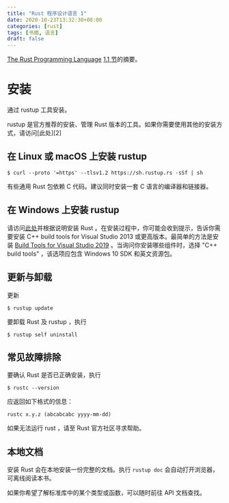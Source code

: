 ```yaml
---
title: "Rust 程序设计语言 1"
date: 2020-10-23T13:32:30+08:00
categories: [rust]
tags: [书摘, 语言]
draft: false
---
```


[The Rust Programming Language][trpl] [1.1 节][source]的摘要。

<!--more-->

# 安装

通过 rustup 工具安装。

rustup 是官方推荐的安装、管理 Rust 版本的工具。如果你需要使用其他的安装方式，请访问[此处][2]

## 在 Linux 或 macOS 上安装 rustup

```shell
$ curl --proto '=https' --tlsv1.2 https://sh.rustup.rs -sSf | sh
```

有些通用 Rust 包依赖 C 代码。建议同时安装一套 C 语言的编译器和链接器。

## 在 Windows 上安装 rustup

请访问[此处][install]并根据说明安装 Rust 。在安装过程中，你可能会收到提示，告诉你需要安装 C++ build tools for Visual Studio 2013 或更高版本。最简单的方法是安装 [Build Tools for Visual Studio 2019][vs] 。当询问你安装哪些组件时，选择 "C++ build tools" ，该选项应包含 Windows 10 SDK 和英文资源包。

## 更新与卸载

更新

```shell
$ rustup update
```

要卸载 Rust 及 rustup ，执行

```shell
$ rustup self uninstall
```

## 常见故障排除

要确认 Rust 是否已正确安装，执行

```shell
$ rustc --version
```

应返回如下格式的信息：

```
rustc x.y.z (abcabcabc yyyy-mm-dd)
```

如果无法运行 rust ，请至 Rust 官方社区寻求帮助。

## 本地文档

安装 Rust 会在本地安装一份完整的文档。执行 `rustup doc` 会自动打开浏览器，可离线阅读本书。

如果你希望了解标准库中的某个类型或函数，可以随时前往 API 文档查找。

[trpl]: https://doc.rust-lang.org/book/
[source]: https://doc.rust-lang.org/book/ch01-00-getting-started.html
[install]: https://www.rust-lang.org/tools/install
[vs]: https://visualstudio.microsoft.com/visual-cpp-build-tools/
